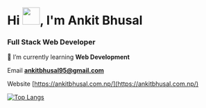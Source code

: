 # Hi  <img src="https://media.giphy.com/media/hvRJCLFzcasrR4ia7z/giphy.gif" width="40">, I'm Ankit Bhusal
### Full Stack Web Developer


 🌱 I’m currently learning **Web Development**

 Email **ankitbhusal95@gmail.com**

 Website [https://ankitbhusal.com.np/](https://ankitbhusal.com.np/)


[![Top Langs](https://github-readme-stats.vercel.app/api/top-langs/?username=itsankitbhusal&layout=compact&theme=vision-friendly-dark)](https://github.com/anuraghazra/github-readme-stats)
